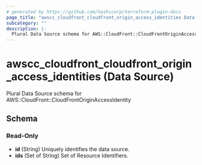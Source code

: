 ```yaml
---
# generated by https://github.com/hashicorp/terraform-plugin-docs
page_title: "awscc_cloudfront_cloudfront_origin_access_identities Data Source - terraform-provider-awscc"
subcategory: ""
description: |-
  Plural Data Source schema for AWS::CloudFront::CloudFrontOriginAccessIdentity
---
```


# awscc_cloudfront_cloudfront_origin_access_identities (Data Source)

Plural Data Source schema for AWS::CloudFront::CloudFrontOriginAccessIdentity



<!-- schema generated by tfplugindocs -->
## Schema

### Read-Only

- **id** (String) Uniquely identifies the data source.
- **ids** (Set of String) Set of Resource Identifiers.


